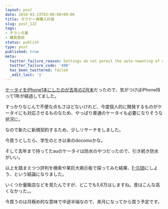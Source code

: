 ```yaml
---
layout: post
date: 2010-03-23T03:00:00+09:00
title: ガラケー再購入計画
slug: post_122
tags:
- チラシの裏
- 購買意欲
status: publish
type: post
published: true
meta:
  twitter_failure_reason: Settings do not permit the auto-tweeting of old posts
  twitter_failure_code: '400'
  has_been_twittered: failed
  _edit_last: '1'
---
```

<a href="/blog/2009/03/mnp_1.html">ケータイをiPhone1本にしたのが去年の2月末</a>だったので、気がつけばiPhone持って1年が経過してました。

すっかりなじんで不便な点もさほどないけれど、今度個人的に開発するものがケータイにも対応させるものなため、やっぱり普通のケータイも必要になりそうな状況に。

なので新たに新規契約するため、少しリサーチをしました。

今買うとしたら、学生のとき以来のdocomoかな。

そして去年まで持ってたauのケータイは防水のやつだったので、引き続き防水がいい。

以上を踏まえつつ評判を検索や某巨大掲示板で探ってみた結果、<a href="http://www.fmworld.net/product/phone/f-03b/">F-03B</a>にしよう、という結論になりました。

いくつか量販店などを見たんですが、どこでも5,6万はしますね。昔はこんな高くなかった。。

今買うのは月極め的な意味で中途半端なので、来月になってから買う予定です。
